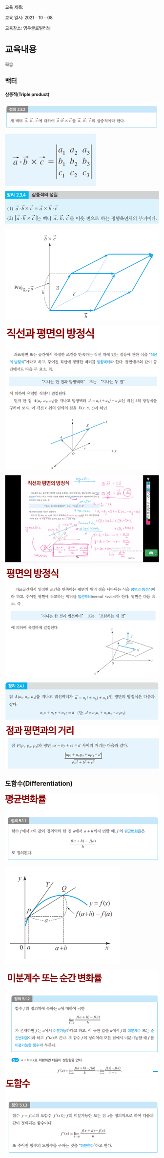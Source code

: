 교육 제목: 

교육 일시: 2021 - 10 - 08

교육장소: 영우글로벌러닝

# 교육내용

복습

## 백터

#### 삼중적(Triple product)

![image-20211008112037258](img/image-20211008112037258.png)

![image-20211008112049304](img/image-20211008112049304.png)

![image-20211008112656230](img/image-20211008112656230.png)

![image-20211008113148628](img/image-20211008113148628.png)



![image-20211008113302764](img/image-20211008113302764.png)

![image-20211008114327566](img/image-20211008114327566.png)

![image-20211008113330557](img/image-20211008113330557.png)

![image-20211008113614142](img/image-20211008113614142.png)

![image-20211008113628083](img/image-20211008113628083.png)



## 도함수(Differentiation)

![image-20211008161537427](img/image-20211008161537427.png)

![image-20211008164810037](img/image-20211008164810037.png)

![image-20211008164819214](img/image-20211008164819214.png)
![image-20211008164828720](img/image-20211008164828720.png)